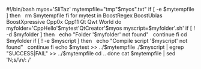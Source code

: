 \#!/bin/bash myos='SliTaz' mytempfile="tmp"\$myos".txt" if \[ -e
\$mytempfile \] then   rm \$mytempfile fi for mytest in BoostRegex
BoostUblas BoostXpressive Cpp0x Cpp11 Qt Qwt World do
myfolder='CppHello'\$mytest'QtCreator'\$myos myscript=\$myfolder'.sh' if
\[ ! -d \$myfolder \] then   echo "Folder '\$myfolder' not found"
  continue fi cd \$myfolder if \[ ! -e \$myscript \] then   echo
"Compile script '\$myscript' not found"   continue fi echo \$mytest
&gt;&gt; ../\$mytempfile ./\$myscript | egrep "SUCCESS|FAIL" &gt;&gt;
../\$mytempfile cd .. done cat \$mytempfile | sed 'N;s/\\n/: /'
